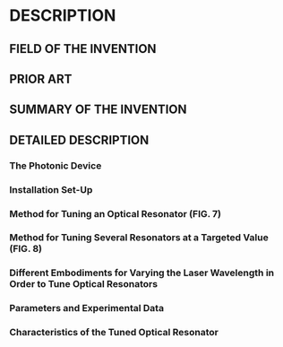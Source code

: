 # DESCRIPTION

## FIELD OF THE INVENTION

## PRIOR ART

## SUMMARY OF THE INVENTION

## DETAILED DESCRIPTION

### The Photonic Device

### Installation Set-Up

### Method for Tuning an Optical Resonator (FIG. 7)

### Method for Tuning Several Resonators at a Targeted Value (FIG. 8)

### Different Embodiments for Varying the Laser Wavelength in Order to Tune Optical Resonators

### Parameters and Experimental Data

### Characteristics of the Tuned Optical Resonator

